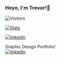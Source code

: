### Heyo, I'm Trevor!👋

![Visitors](https://api.visitorbadge.io/api/visitors?path=trevorfitz0&label=Visitors&countColor=%23263759)
   
[![Stats](https://github-stats-alpha.vercel.app/api?username=trevorfitz0&cc=000&tc=fff&ic=fff&bc=000 "Example")](https://github-stats-alpha.vercel.app/api?username=tuhinpal&cc=000&tc=fff&ic=fff&bc=000 "Stats")

[![linkedin](https://img.shields.io/badge/LinkedIn-0077B5?style=for-the-badge&logo=linkedin&logoColor=white)](https://www.linkedin.com/in/trevorfitz0/)

Graphic Design Portfolio!<br/>
[![linkedin](https://img.shields.io/badge/Instagram-E4405F?style=for-the-badge&logo=instagram&logoColor=white)](https://www.instagram.com/ceptionarts/)

